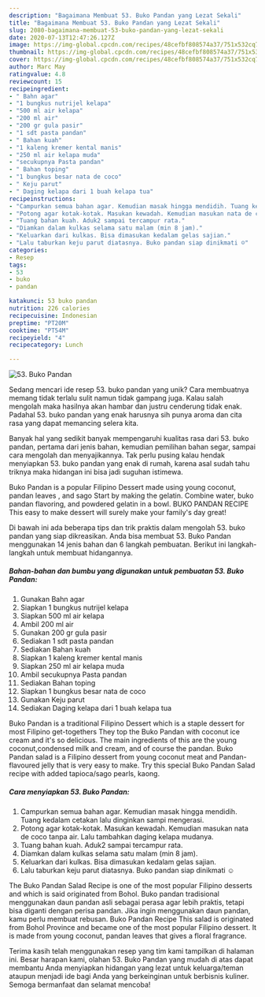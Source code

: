 ```yaml
---
description: "Bagaimana Membuat 53. Buko Pandan yang Lezat Sekali"
title: "Bagaimana Membuat 53. Buko Pandan yang Lezat Sekali"
slug: 2080-bagaimana-membuat-53-buko-pandan-yang-lezat-sekali
date: 2020-07-13T12:47:26.127Z
image: https://img-global.cpcdn.com/recipes/48cefbf808574a37/751x532cq70/53-buko-pandan-foto-resep-utama.jpg
thumbnail: https://img-global.cpcdn.com/recipes/48cefbf808574a37/751x532cq70/53-buko-pandan-foto-resep-utama.jpg
cover: https://img-global.cpcdn.com/recipes/48cefbf808574a37/751x532cq70/53-buko-pandan-foto-resep-utama.jpg
author: Marc May
ratingvalue: 4.8
reviewcount: 15
recipeingredient:
- " Bahn agar"
- "1 bungkus nutrijel kelapa"
- "500 ml air kelapa"
- "200 ml air"
- "200 gr gula pasir"
- "1 sdt pasta pandan"
- " Bahan kuah"
- "1 kaleng kremer kental manis"
- "250 ml air kelapa muda"
- "secukupnya Pasta pandan"
- " Bahan toping"
- "1 bungkus besar nata de coco"
- " Keju parut"
- " Daging kelapa dari 1 buah kelapa tua"
recipeinstructions:
- "Campurkan semua bahan agar. Kemudian masak hingga mendidih. Tuang kedalam cetakan lalu dinginkan sampi mengerasi."
- "Potong agar kotak-kotak. Masukan kewadah. Kemudian masukan nata de coco tanpa air. Lalu tambahkan daging kelapa mudanya."
- "Tuang bahan kuah. Aduk2 sampai tercampur rata."
- "Diamkan dalam kulkas selama satu malam (min 8 jam)."
- "Keluarkan dari kulkas. Bisa dimasukan kedalam gelas sajian."
- "Lalu taburkan keju parut diatasnya. Buko pandan siap dinikmati ☺️"
categories:
- Resep
tags:
- 53
- buko
- pandan

katakunci: 53 buko pandan 
nutrition: 226 calories
recipecuisine: Indonesian
preptime: "PT20M"
cooktime: "PT54M"
recipeyield: "4"
recipecategory: Lunch

---
```



![53. Buko Pandan](https://img-global.cpcdn.com/recipes/48cefbf808574a37/751x532cq70/53-buko-pandan-foto-resep-utama.jpg)

Sedang mencari ide resep 53. buko pandan yang unik? Cara membuatnya memang tidak terlalu sulit namun tidak gampang juga. Kalau salah mengolah maka hasilnya akan hambar dan justru cenderung tidak enak. Padahal 53. buko pandan yang enak harusnya sih punya aroma dan cita rasa yang dapat memancing selera kita.

Banyak hal yang sedikit banyak mempengaruhi kualitas rasa dari 53. buko pandan, pertama dari jenis bahan, kemudian pemilihan bahan segar, sampai cara mengolah dan menyajikannya. Tak perlu pusing kalau hendak menyiapkan 53. buko pandan yang enak di rumah, karena asal sudah tahu triknya maka hidangan ini bisa jadi suguhan istimewa.

Buko Pandan is a popular Filipino Dessert made using young coconut, pandan leaves , and sago Start by making the gelatin. Combine water, buko pandan flavoring, and powdered gelatin in a bowl. BUKO PANDAN RECIPE This easy to make dessert will surely make your family&#39;s day great!


Di bawah ini ada beberapa tips dan trik praktis dalam mengolah 53. buko pandan yang siap dikreasikan. Anda bisa membuat 53. Buko Pandan menggunakan 14 jenis bahan dan 6 langkah pembuatan. Berikut ini langkah-langkah untuk membuat hidangannya.

<!--inarticleads1-->

##### Bahan-bahan dan bumbu yang digunakan untuk pembuatan 53. Buko Pandan:

1. Gunakan  Bahn agar
1. Siapkan 1 bungkus nutrijel kelapa
1. Siapkan 500 ml air kelapa
1. Ambil 200 ml air
1. Gunakan 200 gr gula pasir
1. Sediakan 1 sdt pasta pandan
1. Sediakan  Bahan kuah
1. Siapkan 1 kaleng kremer kental manis
1. Siapkan 250 ml air kelapa muda
1. Ambil secukupnya Pasta pandan
1. Sediakan  Bahan toping
1. Siapkan 1 bungkus besar nata de coco
1. Gunakan  Keju parut
1. Sediakan  Daging kelapa dari 1 buah kelapa tua


Buko Pandan is a traditional Filipino Dessert which is a staple dessert for most Filipino get-togethers They top the Buko Pandan with coconut ice cream and it&#39;s so delicious. The main ingredients of this are the young coconut,condensed milk and cream, and of course the pandan. Buko Pandan salad is a Filipino dessert from young coconut meat and Pandan-flavoured jelly that is very easy to make. Try this special Buko Pandan Salad recipe with added tapioca/sago pearls, kaong. 

<!--inarticleads2-->

##### Cara menyiapkan 53. Buko Pandan:

1. Campurkan semua bahan agar. Kemudian masak hingga mendidih. Tuang kedalam cetakan lalu dinginkan sampi mengerasi.
1. Potong agar kotak-kotak. Masukan kewadah. Kemudian masukan nata de coco tanpa air. Lalu tambahkan daging kelapa mudanya.
1. Tuang bahan kuah. Aduk2 sampai tercampur rata.
1. Diamkan dalam kulkas selama satu malam (min 8 jam).
1. Keluarkan dari kulkas. Bisa dimasukan kedalam gelas sajian.
1. Lalu taburkan keju parut diatasnya. Buko pandan siap dinikmati ☺️


The Buko Pandan Salad Recipe is one of the most popular Filipino desserts and which is said originated from Bohol. Buko pandan tradisional menggunakan daun pandan asli sebagai perasa agar lebih praktis, tetapi bisa diganti dengan perisa pandan. Jika ingin menggunakan daun pandan, kamu perlu membuat rebusan. Buko Pandan Recipe This salad is originated from Bohol Province and became one of the most popular Filipino dessert. It is made from young coconut, pandan leaves that gives a floral fragrance. 

Terima kasih telah menggunakan resep yang tim kami tampilkan di halaman ini. Besar harapan kami, olahan 53. Buko Pandan yang mudah di atas dapat membantu Anda menyiapkan hidangan yang lezat untuk keluarga/teman ataupun menjadi ide bagi Anda yang berkeinginan untuk berbisnis kuliner. Semoga bermanfaat dan selamat mencoba!
